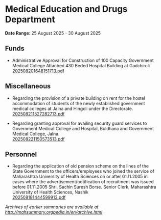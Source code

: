 # Medical Education and Drugs Department

**Date Range**: 25 August 2025 - 30 August 2025


## Funds
- Administrative Approval for Construction of 100 Capacity Government Medical College  Attached 430 Beded Hospital Building at Gadchiroli\
  [202508201648151713.pdf](https://gr.maharashtra.gov.in/Site/Upload/Government%20Resolutions/English/202508201648151713.pdf)

## Miscellaneous
- Regarding the provision of a private building on rent for the hostel accommodation of students of the newly established government medical colleges at Jalna and Hingoli under the Directorate.\
  [202508211527282713.pdf](https://gr.maharashtra.gov.in/Site/Upload/Government%20Resolutions/English/202508211527282713.pdf)

- Regarding granting approval for availing security guard services to Government Medical College and Hospital, Buldhana and Government Medical College, Jalna.\
  [202508221150573513.pdf](https://gr.maharashtra.gov.in/Site/Upload/Government%20Resolutions/English/202508221150573513.pdf)

## Personnel
- Regarding the application of old pension scheme on the lines of the State Government to the officers/employees who joined the service of Maharashtra University of Health Sciences on or after 01.11.2005 in cases where the advertisement/notification of recruitment was issued before 01.11.2005 Shri. Sachin Suresh Borse. Senior Clerk, Maharashtra University of Health Sciences, Nashik\
  [202508181444599913.pdf](https://gr.maharashtra.gov.in/Site/Upload/Government%20Resolutions/English/202508181444599913.pdf)


*Archives of earlier summaries are available at http://mahsummary.orgpedia.in/en/archive.html*